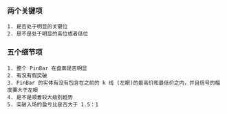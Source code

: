 ### 两个关键项
	1. 是否处于明显的关键位
	2. 是不是处于明显的高位或者低位
### 五个细节项
	1. 整个 PinBar 在盘面是否明显
	2. 有没有假突破
	3. PinBar 的实体有没有包含在之前的 k 线 (左眼)的最高价和最低价之内，并且信号的幅度要大于左眼
	4. 是不是顺着较大级别趋势
	5. 突破入场的盈亏比是否大于 1.5：1